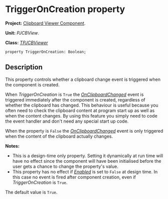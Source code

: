 <a href='Hidden comment: 
$Rev$
$Date$
'></a>

# TriggerOnCreation property #

**Project:** [Clipboard Viewer Component](ClipboardViewerComponent.md).

**Unit:** _PJCBView_.

**Class:** _[TPJCBViewer](TPJCBViewer.md)_

```
property TriggerOnCreation: Boolean;
```

## Description ##

This property controls whether a clipboard change event is triggered when the component is created.

When _TriggerOnCreation_ is `True` the _[OnClipboardChanged](TPJCBViewerOnClipboardChanged.md)_ event is triggered immediately after the component is created, regardless of whether the clipboard has changed. This behaviour is useful because you often need to check the clipboard content at program start up as well as when the content changes. By using this feature you simply need to code the event handler and don't need any special start up code.

When the property is `False` the _[OnClipboardChanged](TPJCBViewerOnClipboardChanged.md)_ event is only triggered when the content of the clipboard actually changes.

**Notes:**

  * This is a design-time only property. Setting it dynamically at run time will have no effect since the component will have been initialised before the user gets a chance to change the property's value.
  * This property has no effect if _[Enabled](TPJCBViewerEnabled.md)_ is set to `False` at design time. In this case no event is fired after component creation, even if _TriggerOnCreation_ is `True`.



The default value is `True`.